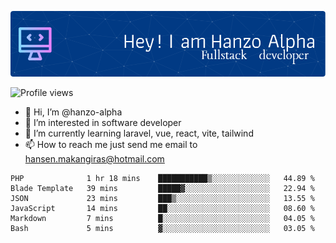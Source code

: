 ![Header](./github-header-image.png)

![Profile views](https://gpvc.arturio.dev/hanzo-alpha)

- 👋 Hi, I’m @hanzo-alpha
- 👀 I’m interested in software developer
- 🌱 I’m currently learning laravel, vue, react, vite, tailwind
- 📫 How to reach me just send me email to hansen.makangiras@hotmail.com 

<!---
hanzo-alpha/hanzo-alpha is a ✨ special ✨ repository because its `README.md` (this file) appears on your GitHub profile.
You can click the Preview link to take a look at your changes.
--->

<!--START_SECTION:waka-->

```text
PHP              1 hr 18 mins    ███████████▒░░░░░░░░░░░░░   44.89 %
Blade Template   39 mins         █████▓░░░░░░░░░░░░░░░░░░░   22.94 %
JSON             23 mins         ███▒░░░░░░░░░░░░░░░░░░░░░   13.55 %
JavaScript       14 mins         ██░░░░░░░░░░░░░░░░░░░░░░░   08.60 %
Markdown         7 mins          █░░░░░░░░░░░░░░░░░░░░░░░░   04.05 %
Bash             5 mins          ▓░░░░░░░░░░░░░░░░░░░░░░░░   03.05 %
```

<!--END_SECTION:waka-->
